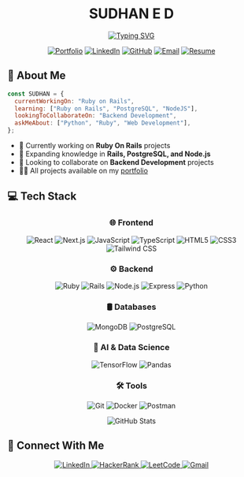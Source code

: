 <div align="center">
  
# SUDHAN E D
  
<a href="https://git.io/typing-svg"><img src="https://readme-typing-svg.herokuapp.com?font=Fira+Code&weight=700&size=30&duration=2000&pause=300&color=4D84F3&center=true&vCenter=true&width=600&height=75&lines=Full-Stack+Developer;Software+Engineer;Ruby+On+Rails+Developer;MERN+Stack+Developer;AI+%26+ML+Enthusiast" alt="Typing SVG" /></a>

[![Portfolio](https://img.shields.io/badge/Portfolio-4285F4?style=for-the-badge&logo=GoogleChrome&logoColor=white)](https://subtle-gumdrop-0c6ae4.netlify.app/)
[![LinkedIn](https://img.shields.io/badge/LinkedIn-0077B5?style=for-the-badge&logo=linkedin&logoColor=white)](https://linkedin.com/in/sudhaned)
[![GitHub](https://img.shields.io/badge/GitHub-181717?style=for-the-badge&logo=github&logoColor=white)](https://github.com/sudhan670)
[![Email](https://img.shields.io/badge/Email-EA4335?style=for-the-badge&logo=gmail&logoColor=white)](mailto:sudhaned08@gmail.com)
[![Resume](https://img.shields.io/badge/Resume-4285F4?style=for-the-badge&logo=googledrive&logoColor=white)](https://drive.google.com/file/d/10cu_FLttLnMEA1zk9UkJ670OuSQwxYnj/view)
  
</div>

## 🚀 About Me

```javascript
const SUDHAN = {
  currentWorkingOn: "Ruby on Rails",
  learning: ["Ruby on Rails", "PostgreSQL", "NodeJS"],
  lookingToCollaborateOn: "Backend Development",
  askMeAbout: ["Python", "Ruby", "Web Development"],
};
```

- 🔭 Currently working on **Ruby On Rails** projects
- 🌱 Expanding knowledge in **Rails, PostgreSQL, and Node.js**
- 👯 Looking to collaborate on **Backend Development** projects
- 👨‍💻 All projects available on my [portfolio](https://subtle-gumdrop-0c6ae4.netlify.app/)

## 💻 Tech Stack

<div align="center">

### 🌐 Frontend
![React](https://img.shields.io/badge/-React-61DAFB?style=for-the-badge&logo=react&logoColor=black)
![Next.js](https://img.shields.io/badge/-Next.js-000000?style=for-the-badge&logo=next.js&logoColor=white)
![JavaScript](https://img.shields.io/badge/-JavaScript-F7DF1E?style=for-the-badge&logo=javascript&logoColor=black)
![TypeScript](https://img.shields.io/badge/-TypeScript-3178C6?style=for-the-badge&logo=typescript&logoColor=white)
![HTML5](https://img.shields.io/badge/-HTML5-E34F26?style=for-the-badge&logo=html5&logoColor=white)
![CSS3](https://img.shields.io/badge/-CSS3-1572B6?style=for-the-badge&logo=css3&logoColor=white)
![Tailwind CSS](https://img.shields.io/badge/-Tailwind_CSS-38B2AC?style=for-the-badge&logo=tailwind-css&logoColor=white)

### ⚙️ Backend
![Ruby](https://img.shields.io/badge/-Ruby-CC342D?style=for-the-badge&logo=ruby&logoColor=white)
![Rails](https://img.shields.io/badge/-Rails-CC0000?style=for-the-badge&logo=ruby-on-rails&logoColor=white)
![Node.js](https://img.shields.io/badge/-Node.js-339933?style=for-the-badge&logo=node.js&logoColor=white)
![Express](https://img.shields.io/badge/-Express-000000?style=for-the-badge&logo=express&logoColor=white)
![Python](https://img.shields.io/badge/-Python-3776AB?style=for-the-badge&logo=python&logoColor=white)

### 🛢️ Databases
![MongoDB](https://img.shields.io/badge/-MongoDB-47A248?style=for-the-badge&logo=mongodb&logoColor=white)
![PostgreSQL](https://img.shields.io/badge/-PostgreSQL-336791?style=for-the-badge&logo=postgresql&logoColor=white)

### 🧠 AI & Data Science
![TensorFlow](https://img.shields.io/badge/-TensorFlow-FF6F00?style=for-the-badge&logo=tensorflow&logoColor=white)
![Pandas](https://img.shields.io/badge/-Pandas-150458?style=for-the-badge&logo=pandas&logoColor=white)

### 🛠️ Tools
![Git](https://img.shields.io/badge/-Git-F05032?style=for-the-badge&logo=git&logoColor=white)
![Docker](https://img.shields.io/badge/-Docker-2496ED?style=for-the-badge&logo=docker&logoColor=white)
![Postman](https://img.shields.io/badge/-Postman-FF6C37?style=for-the-badge&logo=postman&logoColor=white)

</div>

<div align="center">
  <img src="https://github-readme-stats.vercel.app/api?username=sudhan670&show_icons=true&theme=tokyonight&hide_border=true&count_private=true&bg_color=0D1117" alt="GitHub Stats" />
</div>

## 📱 Connect With Me

<div align="center">
  <a href="https://linkedin.com/in/sudhaned">
    <img src="https://img.shields.io/badge/LinkedIn-0077B5?style=for-the-badge&logo=linkedin&logoColor=white" alt="LinkedIn" />
  </a>
  <a href="https://www.hackerrank.com/sudhaned670">
    <img src="https://img.shields.io/badge/HackerRank-00EA64?style=for-the-badge&logo=hackerrank&logoColor=white" alt="HackerRank" />
  </a>
  <a href="https://www.leetcode.com/sudhaned">
    <img src="https://img.shields.io/badge/LeetCode-FFA116?style=for-the-badge&logo=leetcode&logoColor=white" alt="LeetCode" />
  </a>
  <a href="mailto:sudhaned08@gmail.com">
    <img src="https://img.shields.io/badge/Gmail-D14836?style=for-the-badge&logo=gmail&logoColor=white" alt="Gmail" />
  </a>
</div>
